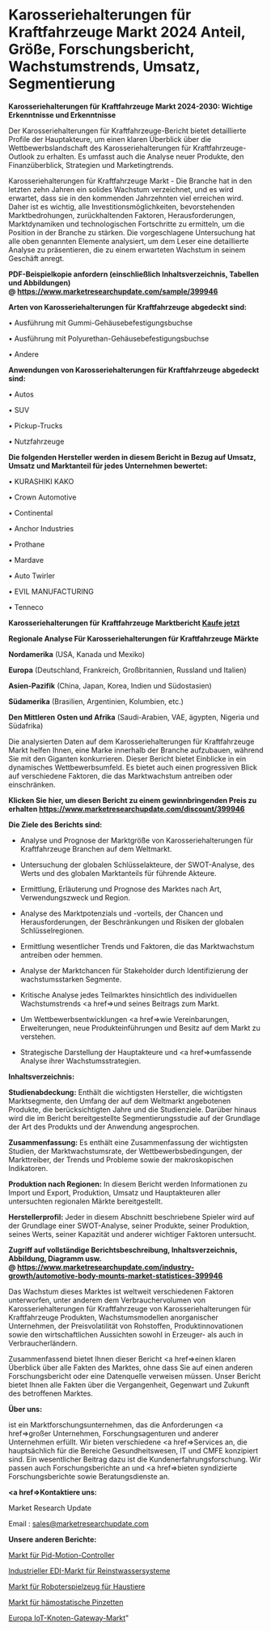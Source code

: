 # Karosseriehalterungen für Kraftfahrzeuge Markt 2024 Anteil, Größe, Forschungsbericht, Wachstumstrends, Umsatz, Segmentierung

<strong>Karosseriehalterungen für Kraftfahrzeuge Markt 2024-2030: Wichtige Erkenntnisse und Erkenntnisse</strong>

Der Karosseriehalterungen für Kraftfahrzeuge-Bericht bietet detaillierte Profile der Hauptakteure, um einen klaren Überblick über die Wettbewerbslandschaft des Karosseriehalterungen für Kraftfahrzeuge-Outlook zu erhalten. Es umfasst auch die Analyse neuer Produkte, den Finanzüberblick, Strategien und Marketingtrends.

Karosseriehalterungen für Kraftfahrzeuge Markt - Die Branche hat in den letzten zehn Jahren ein solides Wachstum verzeichnet, und es wird erwartet, dass sie in den kommenden Jahrzehnten viel erreichen wird. Daher ist es wichtig, alle Investitionsmöglichkeiten, bevorstehenden Marktbedrohungen, zurückhaltenden Faktoren, Herausforderungen, Marktdynamiken und technologischen Fortschritte zu ermitteln, um die Position in der Branche zu stärken. Die vorgeschlagene Untersuchung hat alle oben genannten Elemente analysiert, um dem Leser eine detaillierte Analyse zu präsentieren, die zu einem erwarteten Wachstum in seinem Geschäft anregt.

<strong><b>PDF-Beispielkopie anfordern (einschließlich Inhaltsverzeichnis, Tabellen und Abbildungen) @ </b></strong><strong><a href=https://www.marketresearchupdate.com/sample/399946><strong>https://www.marketresearchupdate.com/sample/399946</u></a></strong></strong>

<strong>Arten von Karosseriehalterungen für Kraftfahrzeuge abgedeckt sind:</strong>

• Ausführung mit Gummi-Gehäusebefestigungsbuchse

• Ausführung mit Polyurethan-Gehäusebefestigungsbuchse

• Andere

<strong>Anwendungen von Karosseriehalterungen für Kraftfahrzeuge abgedeckt sind:</strong>

• Autos

• SUV

• Pickup-Trucks

• Nutzfahrzeuge

<strong>Die folgenden Hersteller werden in diesem Bericht in Bezug auf Umsatz, Umsatz und Marktanteil für jedes Unternehmen bewertet:</strong>

• KURASHIKI KAKO

• Crown Automotive

• Continental

• Anchor Industries

• Prothane

• Mardave

• Auto Twirler

• EVIL MANUFACTURING

• Tenneco

<strong>Karosseriehalterungen für Kraftfahrzeuge Marktbericht <a href=https://www.marketresearchupdate.com/buynow/399946>Kaufe jetzt</a></strong>

<strong>Regionale Analyse Für Karosseriehalterungen für Kraftfahrzeuge Märkte</strong>

<strong>Nordamerika</strong> (USA, Kanada und Mexiko)

<strong>Europa</strong> (Deutschland, Frankreich, Großbritannien, Russland und Italien)

<strong>Asien-Pazifik</strong> (China, Japan, Korea, Indien und Südostasien)

<strong>Südamerika</strong> (Brasilien, Argentinien, Kolumbien, etc.)

<strong>Den Mittleren</strong> <strong>Osten und Afrika</strong> (Saudi-Arabien, VAE, ägypten, Nigeria und Südafrika)

Die analysierten Daten auf dem Karosseriehalterungen für Kraftfahrzeuge Markt helfen Ihnen, eine Marke innerhalb der Branche aufzubauen, während Sie mit den Giganten konkurrieren. Dieser Bericht bietet Einblicke in ein dynamisches Wettbewerbsumfeld. Es bietet auch einen progressiven Blick auf verschiedene Faktoren, die das Marktwachstum antreiben oder einschränken.

<strong>Klicken Sie hier, um diesen Bericht zu einem gewinnbringenden Preis zu erhalten
</strong><strong><a href=https://www.marketresearchupdate.com/discount/399946>https://www.marketresearchupdate.com/discount/399946</b></u></strong></a>

<strong>Die Ziele des Berichts sind:</strong>

- Analyse und Prognose der Marktgröße von Karosseriehalterungen für Kraftfahrzeuge Branchen auf dem Weltmarkt.

- Untersuchung der globalen Schlüsselakteure, der SWOT-Analyse, des Werts und des globalen Marktanteils für führende Akteure.

- Ermittlung, Erläuterung und Prognose des Marktes nach Art, Verwendungszweck und Region.

- Analyse des Marktpotenzials und -vorteils, der Chancen und Herausforderungen, der Beschränkungen und Risiken der globalen Schlüsselregionen.

- Ermittlung wesentlicher Trends und Faktoren, die das Marktwachstum antreiben oder hemmen.

- Analyse der Marktchancen für Stakeholder durch Identifizierung der wachstumsstarken Segmente.

- Kritische Analyse jedes Teilmarktes hinsichtlich des individuellen Wachstumstrends <a href=>und</a> seines Beitrags zum Markt.

- Um Wettbewerbsentwicklungen <a href=>wie</a> Vereinbarungen, Erweiterungen, neue Produkteinführungen und Besitz auf dem Markt zu verstehen.

- Strategische Darstellung der Hauptakteure und <a href=>umfas</a>sende Analyse ihrer Wachstumsstrategien.

<strong>Inhaltsverzeichnis:</strong>

<strong>Studienabdeckung:</strong> Enthält die wichtigsten Hersteller, die wichtigsten Marktsegmente, den Umfang der auf dem Weltmarkt angebotenen Produkte, die berücksichtigten Jahre und die Studienziele. Darüber hinaus wird die im Bericht bereitgestellte Segmentierungsstudie auf der Grundlage der Art des Produkts und der Anwendung angesprochen.

<strong>Zusammenfassung:</strong> Es enthält eine Zusammenfassung der wichtigsten Studien, der Marktwachstumsrate, der Wettbewerbsbedingungen, der Markttreiber, der Trends und Probleme sowie der makroskopischen Indikatoren.

<strong>Produktion nach Regionen:</strong> In diesem Bericht werden Informationen zu Import und Export, Produktion, Umsatz und Hauptakteuren aller untersuchten regionalen Märkte bereitgestellt.

<strong>Herstellerprofil:</strong> Jeder in diesem Abschnitt beschriebene Spieler wird auf der Grundlage einer SWOT-Analyse, seiner Produkte, seiner Produktion, seines Werts, seiner Kapazität und anderer wichtiger Faktoren untersucht.

<strong><b>Zugriff auf vollständige Berichtsbeschreibung, Inhaltsverzeichnis, Abbildung, Diagramm usw. @ </b></strong><strong><a href=https://www.marketresearchupdate.com/industry-growth/automotive-body-mounts-market-statistices-399946>https://www.marketresearchupdate.com/industry-growth/automotive-body-mounts-market-statistices-399946</a></strong>

Das Wachstum dieses Marktes ist weltweit verschiedenen Faktoren unterworfen, unter anderem dem Verbrauchervolumen von Karosseriehalterungen für Kraftfahrzeuge von Karosseriehalterungen für Kraftfahrzeuge Produkten, Wachstumsmodellen anorganischer Unternehmen, der Preisvolatilität von Rohstoffen, Produktinnovationen sowie den wirtschaftlichen Aussichten sowohl in Erzeuger- als auch in Verbraucherländern.

Zusammenfassend bietet Ihnen dieser Bericht <a href=>einen</a> klaren Überblick über alle Fakten des Marktes, ohne dass Sie auf einen anderen Forschungsbericht oder eine Datenquelle verweisen müssen. Unser Bericht bietet Ihnen alle Fakten über die Vergangenheit, Gegenwart und Zukunft des betroffenen Marktes.

<strong>Über uns:</strong>

 ist ein Marktforschungsunternehmen, das die Anforderungen <a href=>großer</a> Unternehmen, Forschungsagenturen und anderer Unternehmen erfüllt. Wir bieten verschiedene <a href=>Services</a> an, die hauptsächlich für die Bereiche Gesundheitswesen, IT und CMFE konzipiert sind. Ein wesentlicher Beitrag dazu ist die Kundenerfahrungsforschung. Wir passen auch Forschungsberichte an und <a href=>bieten</a> syndizierte Forschungsberichte sowie Beratungsdienste an.

<strong><a href=>Kontaktiere uns:</a></strong>

Market Research Update

Email : sales@marketresearchupdate.com

<strong>Unsere anderen Berichte:</strong>

<a href=https://www.linkedin.com/pulse/pid-motion-controllers-market-opportunities-stay>Markt für Pid-Motion-Controller</a>

<a href=https://www.linkedin.com/pulse/industrial-edi-ultrapure-water-syatem-market-1f>Industrieller EDI-Markt für Reinstwassersysteme</a>

<a href=https://www.linkedin.com/pulse/robotic-pet-toys-market-analysis-segment-region>Markt für Roboterspielzeug für Haustiere</a>

<a href=https://www.linkedin.com/pulse/hemostatic-forceps-market-analysis>Markt für hämostatische Pinzetten</a>

<a href=https://www.linkedin.com/pulse/europe-iot-node-gateway-market-2023-latest-sales>Europa IoT-Knoten-Gateway-Markt</a>"
